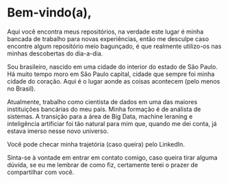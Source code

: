 # Bem-vindo(a), 

Aqui você encontra meus repositórios, na verdade este lugar é minha bancada de trabalho para novas experiências, então me desculpe caso encontre algum repositório meio bagunçado, é que realmente utilizo-os nas minhas descobertas do dia-a-dia.


Sou brasileiro, nascido em uma cidade do interior do estado de São Paulo. Há muito tempo moro em São Paulo capital, cidade que sempre foi minha cidade do coração. Aqui é o lugar aonde as coisas acontecem (pelo menos no Brasil).


Atualmente, trabalho como cientista de dados em uma das maiores instituições bancárias do meu país. Minha formação é de análista de sistemas. A transição para a área de Big Data, machine leraning e inteligência artificiar foi tão natural para mim que, quando me dei conta, já estava imerso nesse novo universo.


Você pode checar minha trajetória (caso queira) pelo LinkedIn.


Sinta-se à vontade em entrar em contato comigo, caso queira tirar alguma dúvida, se eu me lembrar de como fiz, certamente terei o prazer de compartilhar com você.

